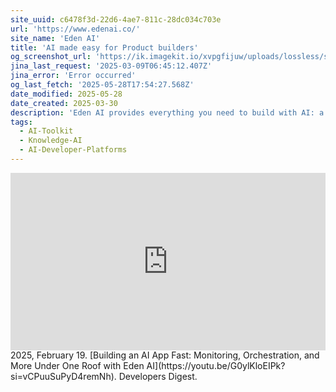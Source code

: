 ```yaml
---
site_uuid: c6478f3d-22d6-4ae7-811c-28dc034c703e
url: 'https://www.edenai.co/'
site_name: 'Eden AI'
title: 'AI made easy for Product builders'
og_screenshot_url: 'https://ik.imagekit.io/xvpgfijuw/uploads/lossless/screenshots/20250528_Eden_AI_og_screenshot.jpeg'
jina_last_request: '2025-03-09T06:45:12.407Z'
jina_error: 'Error occurred'
og_last_fetch: '2025-05-28T17:54:27.568Z'
date_modified: 2025-05-28
date_created: 2025-03-30
description: 'Eden AI provides everything you need to build with AI: a unified AI API, an orchestration layer, and monitoring tools—all on a single, easy-to-use platform.'
tags:
  - AI-Toolkit
  - Knowledge-AI
  - AI-Developer-Platforms
---
```


<iframe 
  style="aspect-ratio:16/9;width:100%;height:auto" 
  src="https://www.youtube.com/embed/G0ylKloEIPk?si=vCPuuSuPyD4remNh" 
  title="YouTube video player" 
  frameborder="0" 
  allow="accelerometer; autoplay; clipboard-write; encrypted-media; gyroscope; picture-in-picture; web-share" 
  referrerpolicy="strict-origin-when-cross-origin" 
  allowfullscreen
></iframe>
2025, February 19. [Building an AI App Fast: Monitoring, Orchestration, and More Under One Roof with Eden AI](https://youtu.be/G0ylKloEIPk?si=vCPuuSuPyD4remNh). Developers Digest.